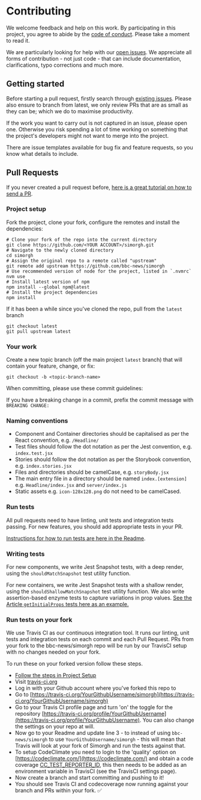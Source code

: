 # Contributing

We welcome feedback and help on this work. By participating in this project, you agree to abide by the [code of conduct](https://github.com/bbc-news/simorgh/blob/latest/CODE_OF_CONDUCT.md). Please take a moment to read it.

We are particularly looking for help with our [open issues](https://github.com/bbc-news/simorgh/issues). We appreciate all forms of contribution - not just code - that can include documentation, clarifications, typo corrections and much more.

## Getting started

Before starting a pull request, firstly search through [existing issues](https://github.com/bbc-news/simorgh/issues). Please also ensure to branch from latest, we only review PRs that are as small as they can be; which we do to maximise productivity.

If the work you want to carry out is not captured in an issue, please open one. Otherwise you risk spending a lot of time working on something that the project's developers might not want to merge into the project.

There are issue templates available for bug fix and feature requests, so you know what details to include.

## Pull Requests

If you never created a pull request before, [here is a great tutorial on how to send a PR](https://egghead.io/courses/how-to-contribute-to-an-open-source-project-on-github).

### Project setup

Fork the project, clone your fork, configure the remotes and install the dependencies:

```
# Clone your fork of the repo into the current directory
git clone https://github.com/<YOUR ACCOUNT>/simorgh.git
# Navigate to the newly cloned directory
cd simorgh
# Assign the original repo to a remote called "upstream"
git remote add upstream https://github.com/bbc-news/simorgh
# Use recommended version of node for the project, listed in `.nvmrc`
nvm use
# Install latest version of npm
npm install --global npm@latest
# Install the project dependencies
npm install
```

If it has been a while since you've cloned the repo, pull from the `latest` branch

```
git checkout latest
git pull upstream latest
```

### Your work

Create a new topic branch (off the main project `latest` branch) that will contain your feature, change, or fix:

```
git checkout -b <topic-branch-name>
```

When committing, please use these commit guidelines:

If you have a breaking change in a commit, prefix the commit message with `BREAKING CHANGE:`

### Naming conventions

- Component and Container directories should be capitalised as per the React convention, e.g. `/Headline/`
- Test files should follow the dot notation as per the Jest convention, e.g. `index.test.jsx`
- Stories should follow the dot notation as per the Storybook convention, e.g. `index.stories.jsx`
- Files and directories should be camelCase, e.g. `storyBody.jsx`
- The main entry file in a directory should be named `index.[extension]` e.g. `Headline/index.jsx` and `server/index.js`
- Static assets e.g. `icon-128x128.png` do not need to be camelCased.

### Run tests

All pull requests need to have linting, unit tests and integration tests passing. For new features, you should add appropriate tests in your PR.

[Instructions for how to run tests are here in the Readme](https://github.com/bbc-news/simorgh/blob/latest/README.md#tests).

### Writing tests

For new components, we write Jest Snapshot tests, with a deep render, using the `shouldMatchSnapshot` test utility function.

For new containers, we write Jest Snapshot tests with a shallow render, using the `shouldShallowMatchSnapshot` test utility function. We also write assertion-based enzyme tests to capture variations in prop values. [See the Article `getInitialProps` tests here as an example.](https://github.com/bbc-news/simorgh/blob/latest/src/app/containers/Article/index.test.jsx)

### Run tests on your fork

We use Travis CI as our continuous integration tool. It runs our linting, unit tests and integration tests on each commit and each Pull Request. PRs from your fork to the bbc-news/simorgh repo will be run by our TravisCI setup with no changes needed on your fork.

To run these on your forked version follow these steps.

- [Follow the steps in Project Setup](#project-setup)
- Visit [travis-ci.org](https://travis-ci.org)
- Log in with your Github account where you've forked this repo to
- Go to [https://travis-ci.org/YourGithubUsername/simorgh](https://travis-ci.org/YourGithubUsername/simorgh)
- Go to your Travis CI profile page and turn 'on' the toggle for the repository [https://travis-ci.org/profile/YourGithubUsername](https://travis-ci.org/profile/YourGithubUsername). You can also change the settings on your repo at will.
- Now go to your Readme and update line 3 - to instead of using `bbc-news/simorgh` to use `YourGithubUsername/simorgh` - this will mean that Travis will look at your fork of Simorgh and run the tests against that.
- To setup CodeClimate you need to login to the 'quality' option on [https://codeclimate.com/](https://codeclimate.com/) and obtain a code coverage [CC_TEST_REPORTER_ID](https://docs.codeclimate.com/docs/finding-your-test-coverage-token), this then needs to be added as an environment variable in TravisCI (see the TravisCI settings page).
- Now create a branch and start committing and pushing to it!
- You should see Travis CI and codecoverage now running against your branch and PRs within your fork. :white_check_mark:
